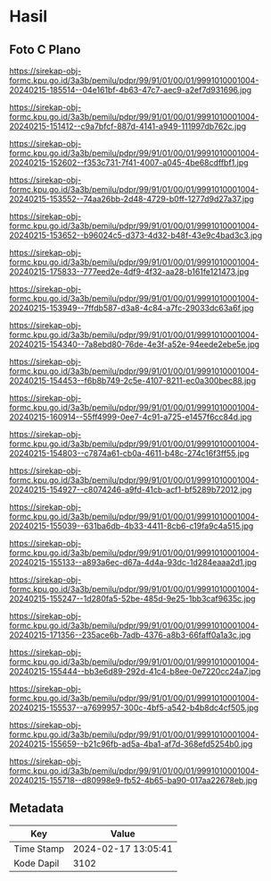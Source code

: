 # Hasil

## Foto C Plano

https://sirekap-obj-formc.kpu.go.id/3a3b/pemilu/pdpr/99/91/01/00/01/9991010001004-20240215-185514--04e161bf-4b63-47c7-aec9-a2ef7d931696.jpg

https://sirekap-obj-formc.kpu.go.id/3a3b/pemilu/pdpr/99/91/01/00/01/9991010001004-20240215-151412--c9a7bfcf-887d-4141-a949-111997db762c.jpg

https://sirekap-obj-formc.kpu.go.id/3a3b/pemilu/pdpr/99/91/01/00/01/9991010001004-20240215-152602--f353c731-7f41-4007-a045-4be68cdffbf1.jpg

https://sirekap-obj-formc.kpu.go.id/3a3b/pemilu/pdpr/99/91/01/00/01/9991010001004-20240215-153552--74aa26bb-2d48-4729-b0ff-1277d9d27a37.jpg

https://sirekap-obj-formc.kpu.go.id/3a3b/pemilu/pdpr/99/91/01/00/01/9991010001004-20240215-153652--b96024c5-d373-4d32-b48f-43e9c4bad3c3.jpg

https://sirekap-obj-formc.kpu.go.id/3a3b/pemilu/pdpr/99/91/01/00/01/9991010001004-20240215-175833--777eed2e-4df9-4f32-aa28-b161fe121473.jpg

https://sirekap-obj-formc.kpu.go.id/3a3b/pemilu/pdpr/99/91/01/00/01/9991010001004-20240215-153949--7ffdb587-d3a8-4c84-a7fc-29033dc63a6f.jpg

https://sirekap-obj-formc.kpu.go.id/3a3b/pemilu/pdpr/99/91/01/00/01/9991010001004-20240215-154340--7a8ebd80-76de-4e3f-a52e-94eede2ebe5e.jpg

https://sirekap-obj-formc.kpu.go.id/3a3b/pemilu/pdpr/99/91/01/00/01/9991010001004-20240215-154453--f6b8b749-2c5e-4107-8211-ec0a300bec88.jpg

https://sirekap-obj-formc.kpu.go.id/3a3b/pemilu/pdpr/99/91/01/00/01/9991010001004-20240215-160914--55ff4999-0ee7-4c91-a725-e1457f6cc84d.jpg

https://sirekap-obj-formc.kpu.go.id/3a3b/pemilu/pdpr/99/91/01/00/01/9991010001004-20240215-154803--c7874a61-cb0a-4611-b48c-274c16f3ff55.jpg

https://sirekap-obj-formc.kpu.go.id/3a3b/pemilu/pdpr/99/91/01/00/01/9991010001004-20240215-154927--c8074246-a9fd-41cb-acf1-bf5289b72012.jpg

https://sirekap-obj-formc.kpu.go.id/3a3b/pemilu/pdpr/99/91/01/00/01/9991010001004-20240215-155039--631ba6db-4b33-4411-8cb6-c19fa9c4a515.jpg

https://sirekap-obj-formc.kpu.go.id/3a3b/pemilu/pdpr/99/91/01/00/01/9991010001004-20240215-155133--a893a6ec-d67a-4d4a-93dc-1d284eaaa2d1.jpg

https://sirekap-obj-formc.kpu.go.id/3a3b/pemilu/pdpr/99/91/01/00/01/9991010001004-20240215-155247--1d280fa5-52be-485d-9e25-1bb3caf9635c.jpg

https://sirekap-obj-formc.kpu.go.id/3a3b/pemilu/pdpr/99/91/01/00/01/9991010001004-20240215-171356--235ace6b-7adb-4376-a8b3-66faff0a1a3c.jpg

https://sirekap-obj-formc.kpu.go.id/3a3b/pemilu/pdpr/99/91/01/00/01/9991010001004-20240215-155444--bb3e6d89-292d-41c4-b8ee-0e7220cc24a7.jpg

https://sirekap-obj-formc.kpu.go.id/3a3b/pemilu/pdpr/99/91/01/00/01/9991010001004-20240215-155537--a7699957-300c-4bf5-a542-b4b8dc4cf505.jpg

https://sirekap-obj-formc.kpu.go.id/3a3b/pemilu/pdpr/99/91/01/00/01/9991010001004-20240215-155659--b21c96fb-ad5a-4ba1-af7d-368efd5254b0.jpg

https://sirekap-obj-formc.kpu.go.id/3a3b/pemilu/pdpr/99/91/01/00/01/9991010001004-20240215-155718--d80998e9-fb52-4b65-ba90-017aa22678eb.jpg


## Metadata

| Key        | Value               |
| ---------- | ------------------- |
| Time Stamp | 2024-02-17 13:05:41 |
| Kode Dapil | 3102                |



